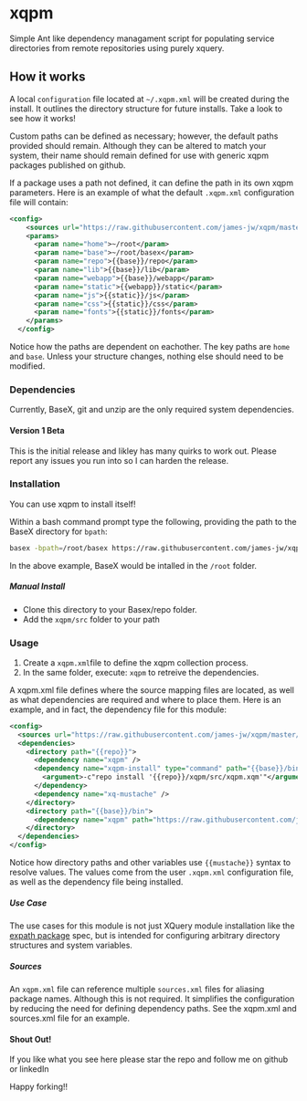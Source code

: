 # xqpm
Simple Ant like dependency managament script for populating service directories from remote repositories using purely xquery.

## How it works
A local ``configuration`` file located at `~/.xqpm.xml` will be created during the install. It outlines the directory structure for future installs. Take a look to see how it works!

Custom paths can be defined as necessary; however, the default paths provided should remain. Although they can be altered to match your system, their name should remain defined for use with generic xqpm packages published on github.

If a package uses a path not defined, it can define the path in its own xqpm parameters. Here is an example of what the default ``.xqpm.xml`` configuration file will contain:

```xml
<config>
    <sources url="https://raw.githubusercontent.com/james-jw/xqpm/master/sources.xml" />
    <params>
      <param name="home">~/root</param>
      <param name="base">~/root/basex</param>
      <param name="repo">{{base}}/repo</param>
      <param name="lib">{{base}}/lib</param>
      <param name="webapp">{{base}}/webapp</param>
      <param name="static">{{webapp}}/static</param>
      <param name="js">{{static}}/js</param>
      <param name="css">{{static}}/css</param>
      <param name="fonts">{{static}}/fonts</param>
    </params>
  </config>
  ```

Notice how the paths are dependent on eachother. The key paths are ``home`` and ``base``. Unless your structure changes, nothing else should need to be modified.

### Dependencies
Currently, BaseX, git and unzip are the only required system dependencies.

#### Version 1 Beta
This is the initial release and likley has many quirks to work out. Please report any issues you run into so I can harden the release.

### Installation
You can use xqpm to install itself!

Within a bash command prompt type the following, providing the path to the BaseX directory for ``bpath``:
```bash
basex -bpath=/root/basex https://raw.githubusercontent.com/james-jw/xqpm/master/install.xq
```

In the above example, BaseX would be intalled in the <code>/root</code> folder. 

##### Manual Install
* Clone this directory to your Basex/repo folder.
* Add the <code>xqpm/src</code> folder to your path

### Usage
1) Create a <code>xqpm.xml</code>file to define the xqpm collection process. <br />
2) In the same folder, execute: <code>xqpm</code> to retreive the dependencies.

A xqpm.xml file defines where the source mapping files are located, as well as what dependencies are required and where to place them. Here is an example, and in fact, the dependency file for this module:

```xml
<config>
  <sources url="https://raw.githubusercontent.com/james-jw/xqpm/master/sources.xml" />
  <dependencies>
    <directory path="{{repo}}">
      <dependency name="xqpm" />
      <dependency name="xqpm-install" type="command" path="{{base}}/bin/basex">
        <argument>-c"repo install '{{repo}}/xqpm/src/xqpm.xqm'"</argument>
      </dependency>
      <dependency name="xq-mustache" />
    </directory>
    <directory path="{{base}}/bin">
      <dependency name="xqpm" path="https://raw.githubusercontent.com/james-jw/xqpm/master/src/xqpm" />
    </directory>
  </dependencies>
</config>
```

Notice how directory paths and other variables use ``{{mustache}}`` syntax to resolve values. The values come from the user ``.xqpm.xml`` configuration file, as well as the dependency file being installed. 

##### Use Case
The use cases for this module is not just XQuery module installation like the [expath package][0] spec, but is intended for configuring arbitrary directory structures and system variables.

##### Sources
An ``xqpm.xml`` file can reference multiple ``sources.xml`` files for aliasing package names. Although this is not required. It simplifies the configuration by reducing the need for defining dependency paths. See the xqpm.xml and sources.xml file for an example.

#### Shout Out!
If you like what you see here please star the repo and follow me on github or linkedIn

Happy forking!!

[0]: http://expath.org/modules/pkg/
